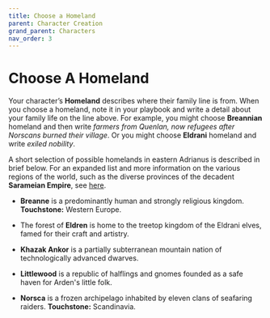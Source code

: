 ```yaml
---
title: Choose a Homeland
parent: Character Creation
grand_parent: Characters
nav_order: 3
---
```


# Choose A Homeland
Your character’s **Homeland** describes where their family line is from. When you choose a homeland, note it in your playbook and write a detail about your family life on the line above. For example, you might choose **Breannian** homeland and then write *farmers from Quenlan, now refugees after Norscans burned their village*. Or you might choose **Eldrani** homeland and write *exiled nobility*.

A short selection of possible homelands in eastern Adrianus is described in brief below. For an expanded list and more information on the various regions of the world, such as the diverse provinces of the decadent **Sarameian Empire**, see [here](https://stormchaserroleplaying.com/Arden/Regions/).

* **Breanne** is a predominantly human and strongly religious kingdom. **Touchstone:** Western Europe.

* The forest of **Eldren** is home to the treetop kingdom of the Eldrani elves, famed for their craft and artistry.

* **Khazak Ankor** is a partially subterranean mountain nation of technologically advanced dwarves.

* **Littlewood** is a republic of halflings and gnomes founded as a safe haven for Arden's little folk.

* **Norsca** is a frozen archipelago inhabited by eleven clans of seafaring raiders. **Touchstone:** Scandinavia.
